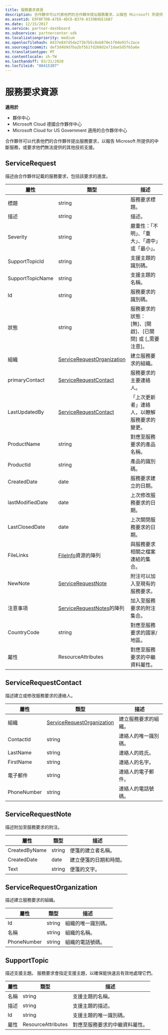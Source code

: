 ```yaml
---
title: 服務要求資源
description: 合作夥伴可以代表他們的合作夥伴提出服務要求，以報告 Microsoft 所提供的中斷服務，或要求他們無法提供的其他技術支援。
ms.assetid: E9FBF7D8-A7E8-4DC6-B370-8339B9EE16B7
ms.date: 12/15/2017
ms.service: partner-dashboard
ms.subservice: partnercenter-sdk
ms.localizationpriority: medium
ms.openlocfilehash: 8437e847d5de273b7b5c8eb870e1f0de91fc2ace
ms.sourcegitcommit: def3d4b9d7ba2bf5b1fd268d2e71dae5d5f65a6e
ms.translationtype: MT
ms.contentlocale: zh-TW
ms.lasthandoff: 03/31/2020
ms.locfileid: "80415307"
---
```

# <a name="service-request-resources"></a>服務要求資源


**適用於**

- 夥伴中心
- Microsoft Cloud 德國合作夥伴中心
- Microsoft Cloud for US Government 適用的合作夥伴中心

合作夥伴可以代表他們的合作夥伴提出服務要求，以報告 Microsoft 所提供的中斷服務，或要求他們無法提供的其他技術支援。

## <a name="span-idservicerequestspan-idservicerequestspan-idservicerequestservicerequest"></a><span id="ServiceRequest"/><span id="servicerequest"/><span id="SERVICEREQUEST"/>ServiceRequest


描述由合作夥伴記載的服務要求，包括該要求的進度。

| 屬性         | 類型                                                          | 描述                                                                          |
|------------------|---------------------------------------------------------------|--------------------------------------------------------------------------------------|
| 標題            | string                                                        | 服務要求標題。                                                           |
| 描述      | string                                                        | 描述。                                                                     |
| Severity         | string                                                        | 嚴重性：「不明」、「重大」、「適中」或「最小」。                       |
| SupportTopicId   | string                                                        | 支援主題的識別碼。                                                         |
| SupportTopicName | string                                                        | 支援主題的名稱。                                                       |
| Id               | string                                                        | 服務要求的識別碼。                                                       |
| 狀態           | string                                                        | 服務要求的狀態： [無]、[開啟]、[已關閉] 或 [\_需要注意]。 |
| 組織     | [ServiceRequestOrganization](#servicerequestorganization)     | 建立服務要求的組織。                               |
| primaryContact   | [ServiceRequestContact](#servicerequestcontact)               | 服務要求的主要連絡人。                                              |
| LastUpdatedBy    | [ServiceRequestContact](#servicerequestcontact)               | 「上次更新者」連絡人，以瞭解服務要求的變更。                        |
| ProductName      | string                                                        | 對應至服務要求的產品名稱。                     |
| ProductId        | string                                                        | 產品的識別碼。                                                               |
| CreatedDate      | date                                                          | 服務要求建立的日期。                                          |
| lastModifiedDate | date                                                          | 上次修改服務要求的日期。                                 |
| LastClosedDate   | date                                                          | 上次關閉服務要求的日期。                                   |
| FileLinks        | [FileInfo](utility-resources.md#fileinfo)資源的陣列 | 與服務要求相關之檔案連結的集合。                    |
| NewNote          | [ServiceRequestNote](#servicerequestnote)                     | 附注可以加入至現有的服務要求。                                  |
| 注意事項            | [ServiceRequestNotes](#servicerequestnote)的陣列           | 加入至服務要求的附注集合。                                  |
| CountryCode      | string                                                        | 對應至服務要求的國家/地區。                                    |
| 屬性       | ResourceAttributes                                            | 對應至服務要求的中繼資料屬性。                        |

 

## <a name="span-idservicerequestcontactspan-idservicerequestcontactspan-idservicerequestcontactservicerequestcontact"></a><span id="ServiceRequestContact"/><span id="servicerequestcontact"/><span id="SERVICEREQUESTCONTACT"/>ServiceRequestContact


描述建立或修改服務要求的連絡人。

| 屬性     | 類型                                                      | 描述                                            |
|--------------|-----------------------------------------------------------|--------------------------------------------------------|
| 組織 | [ServiceRequestOrganization](#servicerequestorganization) | 建立服務要求的組織。 |
| ContactId    | string                                                    | 連絡人的唯一識別碼。                               |
| LastName     | string                                                    | 連絡人的姓氏。                          |
| FirstName    | string                                                    | 連絡人的名字。                         |
| 電子郵件        | string                                                    | 連絡人的電子郵件。                              |
| PhoneNumber  | string                                                    | 連絡人的電話號碼。                       |

 

## <a name="span-idservicerequestnotespan-idservicerequestnotespan-idservicerequestnoteservicerequestnote"></a><span id="ServiceRequestNote"/><span id="servicerequestnote"/><span id="SERVICEREQUESTNOTE"/>ServiceRequestNote


描述附加至服務要求的附注。

| 屬性      | 類型   | 描述                                  |
|---------------|--------|----------------------------------------------|
| CreatedByName | string | 便箋的建立者名稱。         |
| CreatedDate   | date   | 建立便箋的日期和時間。 |
| Text          | string | 便箋的文字。                        |

 

## <a name="span-idservicerequestorganizationspan-idservicerequestorganizationspan-idservicerequestorganizationservicerequestorganization"></a><span id="ServiceRequestOrganization"/><span id="servicerequestorganization"/><span id="SERVICEREQUESTORGANIZATION"/>ServiceRequestOrganization


描述建立服務要求的組織。

| 屬性    | 類型   | 描述                           |
|-------------|--------|---------------------------------------|
| Id          | string | 組織的唯一識別碼。    |
| 名稱        | string | 組織的名稱。         |
| PhoneNumber | string | 組織的電話號碼。 |

 

## <a name="span-idsupporttopicspan-idsupporttopicspan-idsupporttopicsupporttopic"></a><span id="SupportTopic"/><span id="supporttopic"/><span id="SUPPORTTOPIC"/>SupportTopic


描述支援主題。 服務要求會指定支援主題，以確保能快速且有效地處理它們。

| 屬性    | 類型               | 描述                                                   |
|-------------|--------------------|---------------------------------------------------------------|
| 名稱        | string             | 支援主題的名稱。                                |
| 描述 | string             | 支援主題的描述。                         |
| Id          | string             | 支援主題的唯一識別碼。                           |
| 屬性  | ResourceAttributes | 對應至服務要求的中繼資料屬性。 |

 

 

 




